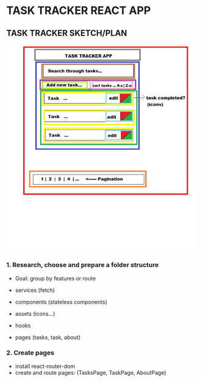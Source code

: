 # TASK TRACKER REACT APP

## TASK TRACKER SKETCH/PLAN

![task-tracker sketch](https://github.com/zprpic/task-tracker-react/blob/main/task-tracker-sketch/task-tracker-sketch.png)

### 1. Research, choose and prepare a folder structure

- Goal: group by features or route

- services (fetch)
- components (stateless components)
- assets (icons...)
- hooks
- pages (tasks, task, about)

### 2. Create pages

- install react-router-dom
- create and route pages: (TasksPage, TaskPage, AboutPage)
